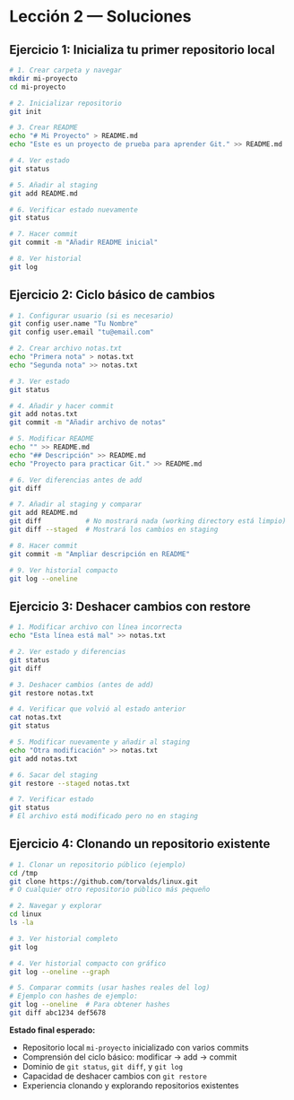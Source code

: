 # Lección 2 — Soluciones

## Ejercicio 1: Inicializa tu primer repositorio local

```bash
# 1. Crear carpeta y navegar
mkdir mi-proyecto
cd mi-proyecto

# 2. Inicializar repositorio
git init

# 3. Crear README
echo "# Mi Proyecto" > README.md
echo "Este es un proyecto de prueba para aprender Git." >> README.md

# 4. Ver estado
git status

# 5. Añadir al staging
git add README.md

# 6. Verificar estado nuevamente
git status

# 7. Hacer commit
git commit -m "Añadir README inicial"

# 8. Ver historial
git log
```

## Ejercicio 2: Ciclo básico de cambios

```bash
# 1. Configurar usuario (si es necesario)
git config user.name "Tu Nombre"
git config user.email "tu@email.com"

# 2. Crear archivo notas.txt
echo "Primera nota" > notas.txt
echo "Segunda nota" >> notas.txt

# 3. Ver estado
git status

# 4. Añadir y hacer commit
git add notas.txt
git commit -m "Añadir archivo de notas"

# 5. Modificar README
echo "" >> README.md
echo "## Descripción" >> README.md
echo "Proyecto para practicar Git." >> README.md

# 6. Ver diferencias antes de add
git diff

# 7. Añadir al staging y comparar
git add README.md
git diff           # No mostrará nada (working directory está limpio)
git diff --staged  # Mostrará los cambios en staging

# 8. Hacer commit
git commit -m "Ampliar descripción en README"

# 9. Ver historial compacto
git log --oneline
```

## Ejercicio 3: Deshacer cambios con restore

```bash
# 1. Modificar archivo con línea incorrecta
echo "Esta línea está mal" >> notas.txt

# 2. Ver estado y diferencias
git status
git diff

# 3. Deshacer cambios (antes de add)
git restore notas.txt

# 4. Verificar que volvió al estado anterior
cat notas.txt
git status

# 5. Modificar nuevamente y añadir al staging
echo "Otra modificación" >> notas.txt
git add notas.txt

# 6. Sacar del staging
git restore --staged notas.txt

# 7. Verificar estado
git status
# El archivo está modificado pero no en staging
```

## Ejercicio 4: Clonando un repositorio existente

```bash
# 1. Clonar un repositorio público (ejemplo)
cd /tmp
git clone https://github.com/torvalds/linux.git
# O cualquier otro repositorio público más pequeño

# 2. Navegar y explorar
cd linux
ls -la

# 3. Ver historial completo
git log

# 4. Ver historial compacto con gráfico
git log --oneline --graph

# 5. Comparar commits (usar hashes reales del log)
# Ejemplo con hashes de ejemplo:
git log --oneline  # Para obtener hashes
git diff abc1234 def5678
```

**Estado final esperado:** 
- Repositorio local `mi-proyecto` inicializado con varios commits
- Comprensión del ciclo básico: modificar → add → commit
- Dominio de `git status`, `git diff`, y `git log`
- Capacidad de deshacer cambios con `git restore`
- Experiencia clonando y explorando repositorios existentes
